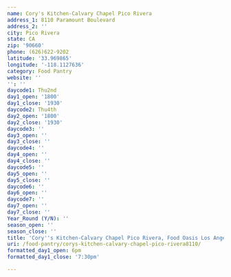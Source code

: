 ```yaml
---
name: Cory's Kitchen-Calvary Chapel Pico Rivera
address_1: 8110 Paramount Boulevard
address_2: ''
city: Pico Rivera
state: CA
zip: '90660'
phone: (626)622-9202
latitude: '33.969865'
longitude: '-118.1127636'
category: Food Pantry
website: ''
'': ''
daycode1: Thu2nd
day1_open: '1800'
day1_close: '1930'
daycode2: Thu4th
day2_open: '1800'
day2_close: '1930'
daycode3: ''
day3_open: ''
day3_close: ''
daycode4: ''
day4_open: ''
day4_close: ''
daycode5: ''
day5_open: ''
day5_close: ''
daycode6: ''
day6_open: ''
daycode7: ''
day7_open: ''
day7_close: ''
Year_Round (Y/N): ''
season_open: ''
season_close: ''
title: 'Cory''s Kitchen-Calvary Chapel Pico Rivera, Food Oasis Los Angeles'
uri: /food-pantry/corys-kitchen-calvary-chapel-pico-rivera8110/
formatted_day1_open: 6pm
formatted_day1_close: '7:30pm'

---
```

